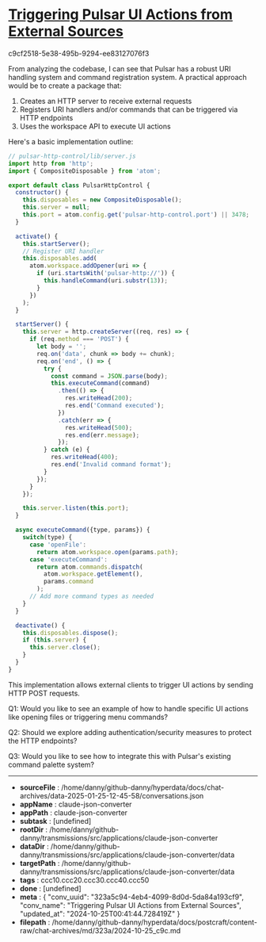 # [Triggering Pulsar UI Actions from External Sources](https://claude.ai/chat/323a5c94-4eb4-4099-8d0d-5da84a193cf9)

c9cf2518-5e38-495b-9294-ee83127076f3

 From analyzing the codebase, I can see that Pulsar has a robust URI handling system and command registration system. A practical approach would be to create a package that:

1. Creates an HTTP server to receive external requests
2. Registers URI handlers and/or commands that can be triggered via HTTP endpoints
3. Uses the workspace API to execute UI actions

Here's a basic implementation outline:

```javascript
// pulsar-http-control/lib/server.js
import http from 'http';
import { CompositeDisposable } from 'atom';

export default class PulsarHttpControl {
  constructor() {
    this.disposables = new CompositeDisposable();
    this.server = null;
    this.port = atom.config.get('pulsar-http-control.port') || 3478;
  }

  activate() {
    this.startServer();
    // Register URI handler
    this.disposables.add(
      atom.workspace.addOpener(uri => {
        if (uri.startsWith('pulsar-http://')) {
          this.handleCommand(uri.substr(13));
        }
      })
    );
  }

  startServer() {
    this.server = http.createServer((req, res) => {
      if (req.method === 'POST') {
        let body = '';
        req.on('data', chunk => body += chunk);
        req.on('end', () => {
          try {
            const command = JSON.parse(body);
            this.executeCommand(command)
              .then(() => {
                res.writeHead(200);
                res.end('Command executed');
              })
              .catch(err => {
                res.writeHead(500);
                res.end(err.message);
              });
          } catch (e) {
            res.writeHead(400);
            res.end('Invalid command format');
          }
        });
      }
    });

    this.server.listen(this.port);
  }

  async executeCommand({type, params}) {
    switch(type) {
      case 'openFile':
        return atom.workspace.open(params.path);
      case 'executeCommand':
        return atom.commands.dispatch(
          atom.workspace.getElement(),
          params.command
        );
      // Add more command types as needed
    }
  }

  deactivate() {
    this.disposables.dispose();
    if (this.server) {
      this.server.close();
    }
  }
}
```

This implementation allows external clients to trigger UI actions by sending HTTP POST requests.

Q1: Would you like to see an example of how to handle specific UI actions like opening files or triggering menu commands?

Q2: Should we explore adding authentication/security measures to protect the HTTP endpoints?

Q3: Would you like to see how to integrate this with Pulsar's existing command palette system?

---

* **sourceFile** : /home/danny/github-danny/hyperdata/docs/chat-archives/data-2025-01-25-12-45-58/conversations.json
* **appName** : claude-json-converter
* **appPath** : claude-json-converter
* **subtask** : [undefined]
* **rootDir** : /home/danny/github-danny/transmissions/src/applications/claude-json-converter
* **dataDir** : /home/danny/github-danny/transmissions/src/applications/claude-json-converter/data
* **targetPath** : /home/danny/github-danny/transmissions/src/applications/claude-json-converter/data
* **tags** : ccc10.ccc20.ccc30.ccc40.ccc50
* **done** : [undefined]
* **meta** : {
  "conv_uuid": "323a5c94-4eb4-4099-8d0d-5da84a193cf9",
  "conv_name": "Triggering Pulsar UI Actions from External Sources",
  "updated_at": "2024-10-25T00:41:44.728419Z"
}
* **filepath** : /home/danny/github-danny/hyperdata/docs/postcraft/content-raw/chat-archives/md/323a/2024-10-25_c9c.md